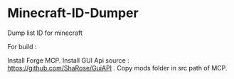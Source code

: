 Minecraft-ID-Dumper
===================

Dump list ID for minecraft


For build :

Install Forge MCP.
Install GUI Api source : https://github.com/ShaRose/GuiAPI .
Copy mods folder in src path of MCP.
